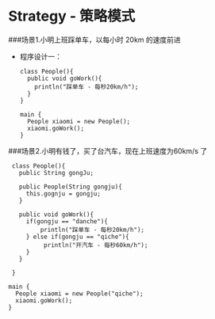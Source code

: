 # Strategy - 策略模式

###场景1.小明上班踩单车，以每小时 20km 的速度前进


* 程序设计一：

  ```
  class People(){
    public void goWork(){
      println("踩单车 - 每秒20km/h");
    }
  }
  ```
  ```
  main {
    People xiaomi = new People();
    xiaomi.goWork(); 
  }
  ```

###场景2.小明有钱了，买了台汽车，现在上班速度为60km/s 了

 ```
  class People(){
    public String gongJu;
  
    public People(String gongju){
      this.gognju = gongju;
    }
  
    public void goWork(){
      if(gongju == "danche"){
          println("踩单车 - 每秒20km/h");
      } else if(gongju == "qiche"){
           println("开汽车 - 每秒60km/h");
      }
    }
    
  }
  ```
  ```
  main {
    People xiaomi = new People("qiche");
    xiaomi.goWork(); 
  }
  ```